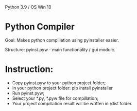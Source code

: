 Python 3.9 / OS Win 10

# Python Compiler

Goal: Makes python compillation using pyinstaller easier.

Structure: pyinst.pyw - main functionality / gui module.

# Instruction:

- Copy pyinst.pyw to your python project folder;
- In your python project folder: pip install pyinstaller
- Run pyinst.pyw;
- Select your *.py, *.pyw file for compillation;
- Your project compillation result will be written in \dist folder.
